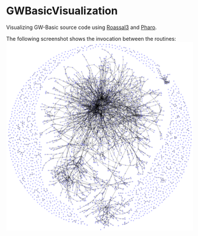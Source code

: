 # GWBasicVisualization
Visualizing GW-Basic source code using [Roassal3](https://github.com/ObjectProfile/Roassal3) and [Pharo](http://pharo.org).

The following screenshot shows the invocation between the routines:
![alt](screenshots/routine-graph.png)
